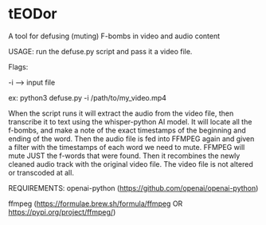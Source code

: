 # tEODor
A tool for defusing (muting) F-bombs in video and audio content

USAGE:
run the defuse.py script and pass it a video file.  

Flags:

-i --> input file

ex:
python3 defuse.py -i /path/to/my_video.mp4

When the script runs it will extract the audio from the video file, then transcribe it to text using the whisper-python AI model.  It will locate all the f-bombs, and make a note of the exact timestamps of the beginning and ending of the word.  Then the audio file is fed into FFMPEG again and given a filter with the timestamps of each word we need to mute.  FFMPEG will mute JUST the f-words that were found.  Then it recombines the newly cleaned audio track with the original video file. The video file is not altered or transcoded at all. 

REQUIREMENTS:
openai-python (https://github.com/openai/openai-python)

ffmpeg (https://formulae.brew.sh/formula/ffmpeg OR https://pypi.org/project/ffmpeg/)
